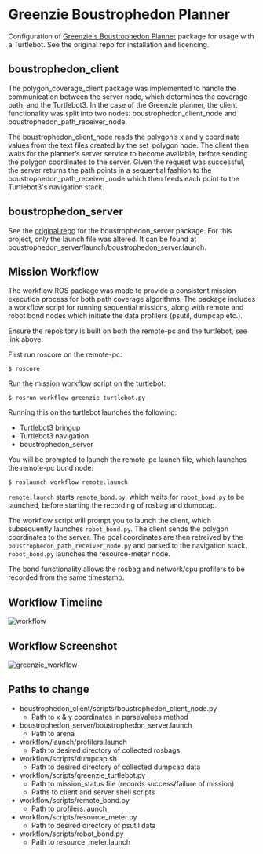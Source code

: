 # Greenzie Boustrophedon Planner

Configuration of [Greenzie's Boustrophedon Planner](https://github.com/Greenzie/boustrophedon_planner) package for usage with a Turtlebot. See the original repo for installation and licencing.

## boustrophedon_client

The polygon_coverage_client package was implemented to handle the communication between the server node, which determines the coverage path, and the Turtlebot3. In the case of the Greenzie planner, the client functionality was split into two nodes: boustrophedon_client_node and boustrophedon_path_receiver_node. 

The boustrophedon_client_node reads the polygon’s x and y coordinate values from the text files created by the set_polygon node. The client then waits for the planner’s server service to become available, before sending the polygon coordinates to the server. Given the request was successful, the server returns the path points in a sequential fashion to the boustrophedon_path_receiver_node which then feeds each point to the Turtlebot3's navigation stack. 

## boustrophedon_server

See the [original repo](https://github.com/Greenzie/boustrophedon_planner) for the boustrophedon_server package. For this project, only the launch file was altered. It can be found at boustrophedon_server/launch/boustrophedon_server.launch.

## Mission Workflow

The workflow ROS package was made to provide a consistent mission execution process for both path coverage algorithms. The package includes a workflow script for running sequential missions, along with remote and robot bond nodes which initiate the data profilers (psutil, dumpcap etc.).

Ensure the repository is built on both the remote-pc and the turtlebot, see link above.

First run roscore on the remote-pc:

```
$ roscore
```

Run the mission workflow script on the turtlebot:

```
$ rosrun workflow greenzie_turtlebot.py
```

Running this on the turtlebot launches the following:
- Turtlebot3 bringup
- Turtlebot3 navigation
- boustrophedon_server

You will be prompted to launch the remote-pc launch file, which launches the remote-pc bond node:

```
$ roslaunch workflow remote.launch
```

``` remote.launch ``` starts ``` remote_bond.py ```, which waits for ``` robot_bond.py ``` to be launched, before starting the recording of rosbag and dumpcap.


The workflow script will prompt you to launch the client, which subsequently launches ``` robot_bond.py ```. The client sends the polygon coordinates to the server. The goal coordinates are then retreived by the ``` boustrophedon_path_receiver_node.py ``` and parsed to the navigation stack. ``` robot_bond.py ``` launches the resource-meter node. 

The bond functionality allows the rosbag and network/cpu profilers to be recorded from the same timestamp.


## Workflow Timeline

![workflow](https://user-images.githubusercontent.com/22135172/126071268-4b75f676-e686-4ac9-abd7-10e3ced08e96.png)

## Workflow Screenshot

![greenzie_workflow](https://user-images.githubusercontent.com/22135172/126071322-c59cea1e-efa1-4602-8f1f-d84b8daf7d83.png)

## Paths to change

* boustrophedon_client/scripts/boustrophedon_client_node.py
  * Path to x & y coordinates in parseValues method
* boustrophedon_server/boustrophedon_server.launch
  * Path to arena
* workflow/launch/profilers.launch
  * Path to desired directory of collected rosbags
* workflow/scripts/dumpcap.sh
  * Path to desired directory of collected dumpcap data
* workflow/scripts/greenzie_turtlebot.py
  * Path to mission_status file (records success/failure of mission)
  * Paths to client and server shell scripts
* workflow/scripts/remote_bond.py
  * Path to profilers.launch
* workflow/scripts/resource_meter.py
  * Path to desired directory of psutil data
* workflow/scripts/robot_bond.py
  * Path to resource_meter.launch


